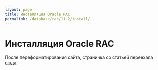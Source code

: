 ```yaml
---
layout: page
title: Инсталляция Oracle RAC
permalink: /database/rac/11.2/install/
---
```


# Инсталляция Oracle RAC

После переформатирования сайта, страничка со статьей переехала  <a href="http://oracle-dba.ru/database/installation/distributed/rac/">сюда</a>.
